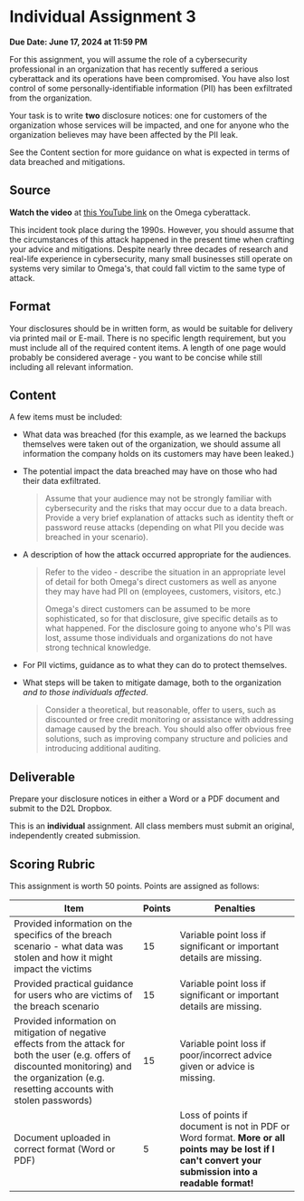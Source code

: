 # Individual Assignment 3

**Due Date: June 17, 2024 at 11:59 PM**

For this assignment, you will assume the role of a cybersecurity professional in an organization that has recently suffered a serious cyberattack and its operations have been compromised. You have also lost control of some personally-identifiable information (PII) has been exfiltrated from the organization.

Your task is to write **two** disclosure notices: one for customers of the organization whose services will be impacted, and one for anyone who the organization believes may have been affected by the PII leak.

See the Content section for more guidance on what is expected in terms of data breached and mitigations.

## Source

**Watch the video** at [this YouTube link](https://www.youtube.com/watch?v=0nl_56YZVFA) on the Omega cyberattack. 

This incident took place during the 1990s. However, you should assume that the circumstances of this attack happened in the present time when crafting your advice and mitigations. Despite nearly three decades of research and real-life experience in cybersecurity, many small businesses still operate on systems very similar to Omega's, that could fall victim to the same type of attack.

## Format

Your disclosures should be in written form, as would be suitable for delivery via printed mail or E-mail. There is no specific length requirement, but you must include all of the required content items. A length of one page would probably be considered average - you want to be concise while still including all relevant information.

## Content

A few items must be included:

* What data was breached (for this example, as we learned the backups themselves were taken out of the organization, we should assume all information the company holds on its customers may have been leaked.)
* The potential impact the data breached may have on those who had their data exfiltrated.

    > Assume that your audience may not be strongly familiar with cybersecurity and the risks that may occur due to a data breach. Provide a very brief explanation of attacks such as identity theft or password reuse attacks (depending on what PII you decide was breached in your scenario).

* A description of how the attack occurred appropriate for the audiences.

    > Refer to the video - describe the situation in an appropriate level of detail for both Omega's direct customers as well as anyone they may have had PII on (employees, customers, visitors, etc.)
    >
    > Omega's direct customers can be assumed to be more sophisticated, so for that disclosure, give specific details as to what happened. For the disclosure going to anyone who's PII was lost, assume those individuals and organizations do not have strong technical knowledge.

* For PII victims, guidance as to what they can do to protect themselves.

* What steps will be taken to mitigate damage, both to the organization *and to those individuals affected*. 

    > Consider a theoretical, but reasonable, offer to users, such as discounted or free credit monitoring or assistance with addressing damage caused by the breach. You should also offer obvious free solutions, such as improving company structure and policies and introducing additional auditing.

## Deliverable

Prepare your disclosure notices in either a Word or a PDF document and submit to the D2L Dropbox.

This is an **individual** assignment. All class members must submit an original, independently created submission.

## Scoring Rubric

This assignment is worth 50 points. Points are assigned as follows:

| Item | Points | Penalties |
|-|-|-|
| Provided information on the specifics of the breach scenario - what data was stolen and how it might impact the victims | 15 | Variable point loss if significant or important details are missing. |
| Provided practical guidance for users who are victims of the breach scenario | 15 | Variable point loss if significant or important details are missing. |
| Provided information on mitigation of negative effects from the attack for both the user (e.g. offers of discounted monitoring) and the organization (e.g. resetting accounts with stolen passwords) | 15 | Variable point loss if poor/incorrect advice given or advice is missing. |
| Document uploaded in correct format (Word or PDF) | 5 | Loss of points if document is not in PDF or Word format. **More or all points may be lost if I can't convert your submission into a readable format!** |
